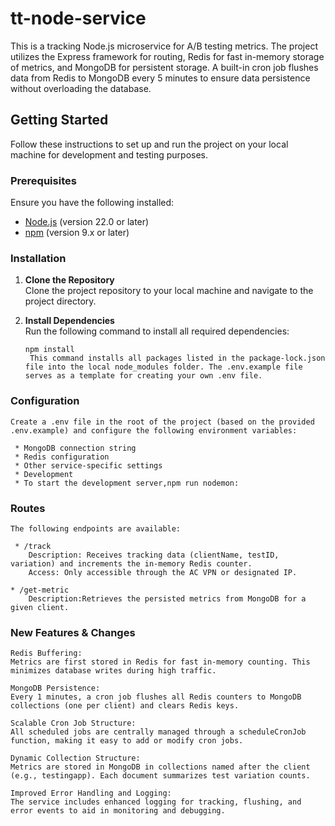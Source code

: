 # tt-node-service

This is a tracking Node.js microservice for A/B testing metrics. The project utilizes the Express framework for routing, Redis for fast in-memory storage of metrics, and MongoDB for persistent storage. A built-in cron job flushes data from Redis to MongoDB every 5 minutes to ensure data persistence without overloading the database.

## Getting Started

Follow these instructions to set up and run the project on your local machine for development and testing purposes.

### Prerequisites

Ensure you have the following installed:
- [Node.js](https://nodejs.org/) (version 22.0 or later)
- [npm](https://www.npmjs.com/) (version 9.x or later)

### Installation

1. **Clone the Repository**  
   Clone the project repository to your local machine and navigate to the project directory.

2. **Install Dependencies**  
   Run the following command to install all required dependencies:
   ```shell
   npm install
    This command installs all packages listed in the package-lock.json file into the local node_modules folder. The .env.example file serves as a template for creating your own .env file.

### Configuration
    Create a .env file in the root of the project (based on the provided .env.example) and configure the following environment variables:

     * MongoDB connection string
     * Redis configuration
     * Other service-specific settings
     * Development
     * To start the development server,npm run nodemon:

### Routes
    The following endpoints are available:

     * /track
        Description: Receives tracking data (clientName, testID, variation) and increments the in-memory Redis counter.
        Access: Only accessible through the AC VPN or designated IP.

    * /get-metric
        Description:Retrieves the persisted metrics from MongoDB for a given client.

### New Features & Changes
    Redis Buffering:
    Metrics are first stored in Redis for fast in-memory counting. This minimizes database writes during high traffic.

    MongoDB Persistence:
    Every 1 minutes, a cron job flushes all Redis counters to MongoDB collections (one per client) and clears Redis keys.

    Scalable Cron Job Structure:    
    All scheduled jobs are centrally managed through a scheduleCronJob function, making it easy to add or modify cron jobs.

    Dynamic Collection Structure:
    Metrics are stored in MongoDB in collections named after the client (e.g., testingapp). Each document summarizes test variation counts.

    Improved Error Handling and Logging:
    The service includes enhanced logging for tracking, flushing, and error events to aid in monitoring and debugging.
